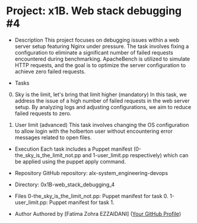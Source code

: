 # Project: x1B. Web stack debugging #4

- Description
  This project focuses on debugging issues within a web server setup featuring Nginx under pressure. The task involves fixing a configuration to eliminate a significant number of failed requests encountered during benchmarking. ApacheBench is utilized to simulate HTTP requests, and the goal is to optimize the server configuration to achieve zero failed requests.

* Tasks

0. Sky is the limit, let's bring that limit higher (mandatory)
   In this task, we address the issue of a high number of failed requests in the web server setup. By analyzing logs and adjusting configurations, we aim to reduce failed requests to zero.

1. User limit (advanced)
   This task involves changing the OS configuration to allow login with the holberton user without encountering error messages related to open files.

- Execution
  Each task includes a Puppet manifest (0-the_sky_is_the_limit_not.pp and 1-user_limit.pp respectively) which can be applied using the puppet apply command.

- Repository
  GitHub repository: alx-system_engineering-devops

- Directory: 0x1B-web_stack_debugging_4

- Files
  0-the_sky_is_the_limit_not.pp: Puppet manifest for task 0.
  1-user_limit.pp: Puppet manifest for task 1.
- Author
  Authored by [Fatima Zohra EZZAIDANI] ([Your GitHub Profile](https://github.com/Fati-Zid))
